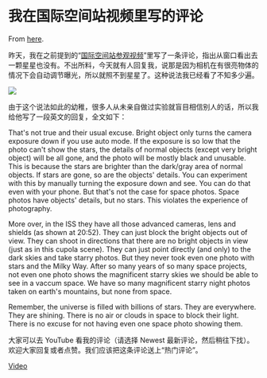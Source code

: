 # 我在国际空间站视频里写的评论

From [here](https://yinwang1.substack.com/p/a10).

<span>昨天，我在之前提到的“</span>[国际空间站参观视频](https://youtu.be/SGP6Y0Pnhe4)<span>”里写了一条评论，指出从窗口看出去一颗星星也没有。不出所料，今天就有人回复我，说那是因为相机在有很亮物体的情况下会自动调节曝光，所以就照不到星星了。这种说法我已经看了不知多少遍。</span>

![](https://substackcdn.com/image/fetch/w_1456,c_limit,f_auto,q_auto:good,fl_progressive:steep/https%3A%2F%2Fsubstack-post-media.s3.amazonaws.com%2Fpublic%2Fimages%2F3ed341cf-89fc-43c6-b52b-8c3828904d88_2388x1620.jpeg)

由于这个说法如此的幼稚，很多人从未亲自做过实验就盲目相信别人的话，所以我给他写了一段英文的回复，全文如下：

That's not true and their usual excuse. Bright object only turns the camera exposure down if you use auto mode. If the exposure is so low that the photo can't show the stars, the details of normal objects (except very bright object) will be all gone, and the photo will be mostly black and unusable. This is because the stars are brighter than the dark/gray area of normal objects. If stars are gone, so are the objects' details. You can experiment with this by manually turning the exposure down and see. You can do that even with your phone. But that's not the case for space photos. Space photos have objects' details, but no stars. This violates the experience of photography.

More over, in the ISS they have all those advanced cameras, lens and shields (as shown at 20:52). They can just block the bright objects out of view. They can shoot in directions that there are no bright objects in view (just as in this cupola scene). They can just point directly (and only) to the dark skies and take starry photos. But they never took even one photo with stars and the Milky Way. After so many years of so many space projects, not even one photo shows the magnificent starry skies we should be able to see in a vaccum space. We have so many magnificent starry night photos taken on earth's mountains, but none from space.

Remember, the universe is filled with billions of stars. They are everywhere. They are shining. There is no air or clouds in space to block their light. There is no excuse for not having even one space photo showing them.

大家可以去 YouTube 看我的评论（请选择 Newest 最新评论，然后稍往下找）。欢迎大家回复或者点赞。我们应该把这条评论送上“热门评论”。

[Video](https://www.youtube-nocookie.com/embed/SGP6Y0Pnhe4)

